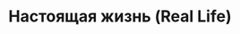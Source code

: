 ---
draft: false
slug: nastoiashchaia-zhizn-real-life-839446c3
title: Настоящая жизнь (Real Life)
type: books
params:
  authors:
  - Brandon Taylor, Брендон Тейлор
  bookTitle: Настоящая жизнь (Real Life)
  book_description: "Держать людей на расстоянии уже давно вошло у Уолласа в привычку.\
    \ Нет, он не социофоб. Просто так безопасней. Он — первый за несколько десятков\
    \ лет черный студент на факультете биохимии в Университете Среднего Запада. А\
    \ еще он гей. Максимально не вписывается в\n местное общество, однако приспосабливаться\
    \ умеет. Но разве Уолласу действительно хочется такой жизни? За одни летние выходные\
    \ вся его тщательно упорядоченная действительность начинает постепенно рушиться,\
    \ как домино. И стычки с коллегами, напряжение в коллективе друзей вдруг раскроют\
    \ неожиданные привязанности, неприязнь, стремления, боль, страхи и воспоминания.\n\
    \n\"Роман Брендона Тейлора легко упрекнуть в конъектуре, ведь его главный герой\
    \ – молодой темнокожий гей, переживший насилие в детстве, а теперь, студентом,\
    \ испытывающий давление со стороны привилегированных представителей университетской\
    \ среды. Но, пожалуйста, не торопитесь закатывать глаза, сочиняя колкости о «повестке».\
    \ \n«Настоящая жизнь» – это блестящее в своей точности и тонкости исследование\
    \ человеческого одиночества. Могут ли люди понять друг друга? Могут ли унять чужую\
    \ боль? Могут ли вообще разобраться в своих чувствах? Брендон Тейлор ведет разговор\
    \ именно на эти универсальные темы, и разговор этот мучительный, сбивчивый, но\
    \ важный – как для \nавтора, так и для читателей\". Сергей Вересков Дебютный,\
    \ частично автобиографичный, невероятный роман-становление Брендона Тейлора вошел\
    \ в шорт-лист Букеровской премии 2020 года. В центре повествования темнокожий\
    \ гей Уоллас, который получает ученую степень в Университете Среднего Запада.\
    \ Он один из немногих студентов-афроамериканцев и постоянно сталкивается с тем,\
    \ что, несмотря на отделанный дружелюбием фасад общества, нередко внутри людей\
    \ бурлят неприязнь и непонимание. Всего за два летних дня, казалось бы, упорядоченная\
    \ жизнь Уолласа перевернется с ног на голову, обнажив его неуверенность, страхи,\
    \ сомнения, стремления и желания.\n\nA novel of startling intimacy, violence,\
    \ and mercy among friends in a Midwestern university town, from an electric new\
    \ voice. Almost everything about Wallace is at odds with the Midwestern university\
    \ town where he is working uneasily toward a biochem degree. An introverted young\
    \ man from Alabama, black and queer, he has left behind his family without escaping\
    \ the long shadows of his childhood. For reasons of self-preservation, Wallace\
    \ has enforced a wary distance even within his own circle of friends—some dating\
    \ each other, some dating women, some feigning straightness. But over the course\
    \ of a late-summer weekend, a series of confrontations with colleagues, and an\
    \ unexpected encounter with an ostensibly straight, white classmate, conspire\
    \ to fracture his defenses while exposing long-hidden currents of hostility and\
    \ desire within their community. Real Life is a novel of profound and lacerating\
    \ power, a story that asks if it’s ever really possible to overcome our private\
    \ wounds, and at what cost."
  cover: https://images-na.ssl-images-amazon.com/images/S/compressed.photo.goodreads.com/books/1623839538i/58352656.jpg
  editions count: '32'
  isbn: '9785041204099'
  languages:
  - Английский
  - Русский
  goodreads_link: https://www.goodreads.com/book/show/58352656
  page_count: '336'
  publication_year: '2020'
  publishers:
  - Эксмо
  russian_audioversion: 'no'
  russian_translation_status: exists
  short_book_description: Держать людей на расстоянии уже давно вошло у Уолласа в
    привычку. Нет, он не социофоб. Просто так безопасней. Он — первый за несколько
    десятков лет черный студент на факультете биохимии в Университете Среднего Запада...
  tags:
  - African American gay men
  - American literature
  - FICTION / African American / General
  - FICTION / LGBT / Gay
  - FICTION / Literary
  - Fiction african american & black general
  - Fiction african american general
  - Graduate students
  - Interpersonal relations
  - LGBTQ+
  - New York Times reviewed
  - Race
  - audiobook
  - contemporary
  - fiction
  - friendship
  - gay
  - literary fiction
  - queer
---